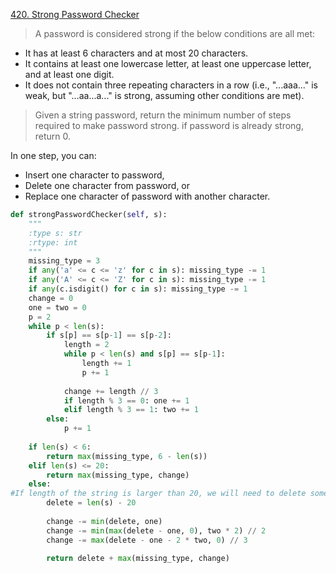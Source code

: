[420. Strong Password Checker](https://leetcode.com/problems/strong-password-checker)

> A password is considered strong if the below conditions are all met:
- It has at least 6 characters and at most 20 characters.
- It contains at least one lowercase letter, at least one uppercase letter, and at least one digit.
- It does not contain three repeating characters in a row (i.e., "...aaa..." is weak, but "...aa...a..." is strong, assuming other conditions are met).
> Given a string password, return the minimum number of steps required to make password strong. if password is already strong, return 0.

In one step, you can:

- Insert one character to password,
- Delete one character from password, or
- Replace one character of password with another character.
```python
def strongPasswordChecker(self, s): 
    """ 
    :type s: str 
    :rtype: int 
    """ 
    missing_type = 3 
    if any('a' <= c <= 'z' for c in s): missing_type -= 1 
    if any('A' <= c <= 'Z' for c in s): missing_type -= 1 
    if any(c.isdigit() for c in s): missing_type -= 1 
    change = 0 
    one = two = 0 
    p = 2 
    while p < len(s): 
        if s[p] == s[p-1] == s[p-2]: 
            length = 2 
            while p < len(s) and s[p] == s[p-1]: 
                length += 1 
                p += 1 
                    
            change += length // 3 
            if length % 3 == 0: one += 1 
            elif length % 3 == 1: two += 1 
        else: 
            p += 1 
        
    if len(s) < 6: 
        return max(missing_type, 6 - len(s)) 
    elif len(s) <= 20: 
        return max(missing_type, change) 
    else: 
#If length of the string is larger than 20, we will need to delete some chars and appropriate deletion can reduce the number of replacements needed to break repeating sequences #after deletion. For any repeating sequences with len % 3 == 0, we need to make len/3 replacements and we can reduce the number of replacements len/3 by one by deleting one #character. Similarly, for any repeating sequences with len % 3 == 1, we can reduce one replacement by deleting two characters. Now we know that for all sequences, including #those already deleted chars from, we have len % 3 == 2 so we can reduce every replacement by deleting three characters such that every deleting action counts.
        delete = len(s) - 20 
            
        change -= min(delete, one) 
        change -= min(max(delete - one, 0), two * 2) // 2 
        change -= max(delete - one - 2 * two, 0) // 3 
                
        return delete + max(missing_type, change)
```